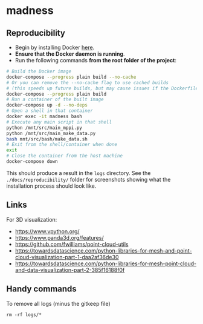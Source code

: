 # madness

## Reproducibility

- Begin by installing Docker [here](https://docs.docker.com/engine/install/).
- **Ensure that the Docker daemon is running**.
- Run the following commands **from the root folder of the project**:

```bash
# Build the Docker image
docker-compose --progress plain build --no-cache
# Or you can remove the --no-cache flag to use cached builds
# (this speeds up future builds, but may cause issues if the Dockerfile is edited)
docker-compose --progress plain build
# Run a container of the built image
docker-compose up -d --no-deps
# Open a shell in that container
docker exec -it madness bash
# Execute any main script in that shell
python /mnt/src/main_mppi.py
python /mnt/src/main_make_data.py
bash mnt/src/bash/make_data.sh 
# Exit from the shell/container when done
exit
# Close the container from the host machine
docker-compose down
```

This should produce a result in the ```logs``` directory. See the ```./docs/reproducibility/``` folder for screenshots showing what the installation process should look like.

## Links

For 3D visualization:

- https://www.vpython.org/
- https://www.panda3d.org/features/
- https://github.com/fwilliams/point-cloud-utils
- https://towardsdatascience.com/python-libraries-for-mesh-and-point-cloud-visualization-part-1-daa2af36de30
- https://towardsdatascience.com/python-libraries-for-mesh-point-cloud-and-data-visualization-part-2-385f16188f0f

## Handy commands

To remove all logs (minus the gitkeep file)
```
rm -rf logs/*
```

